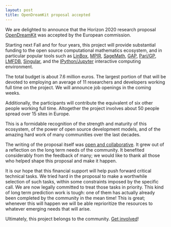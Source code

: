 ```yaml
---
layout: post
title: OpenDreamKit proposal accepted
---
```


We are delighted to announce that the Horizon 2020 research proposal
[OpenDreamKit](http://opendreamkit.org/) was accepted by the European
commission.

Starting next Fall and for four years, this project will provide
substantial funding to the open source computational mathematics
ecosystem, and in particular popular tools such as
[LinBox](http://linalg.org/),
[MPIR](http://mpir.org),
[SageMath](http://sagemath.org/),
[GAP](http://www.gap-system.org/),
[Pari/GP](http://pari.math.u-bordeaux.fr/),
[LMFDB](http://lmfdb.org/),
[Singular](http://www.singular.uni-kl.de/), and the
[IPython/Jupyter](http://jupyter.org/) interactive computing
environment.

The total budget is about 7.6 million euros. The largest portion of
that will be devoted to employing an average of 11 researchers and
developers working full time on the project. We will announce job
openings in the coming weeks.

Additionally, the participants will contribute the equivalent of six
other people working full time. Altogether the project involves about
50 people spread over 15 sites in Europe.

This is a formidable recognition of the strength and maturity of this
ecosystem, of the power of open source development models, and of the
amazing hard work of many communities over the last decades.

The writing of the proposal itself was
[open and collaborative](http://opendreamkit.org/2015/01/31/open-proposal-writing.html).
It grew out of a reflection on the long term needs of the community.
It benefited considerably from the feedback of many; we would like to
thank all those who helped shape this proposal and make it happen.

It is our hope that this financial support will help push forward
critical technical tasks. We tried hard in the proposal to make a
worthwhile selection of such tasks, within some constraints imposed by
the specific call. We are now legally committed to treat those tasks
in priority. This kind of long term prediction work is tough: one of
them has actually already been completed by the community in the mean
time! This is great; whenever this will happen we will be able
reprioritize the resources to whatever emerging needs that will arise.

Ultimately, this project belongs to the community. [Get involved](http://opendreamkit.org/)!
